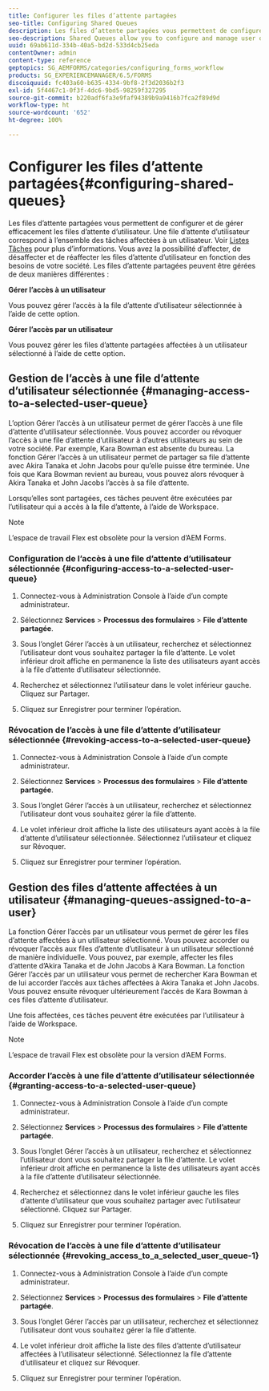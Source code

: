 ```yaml
---
title: Configurer les files d’attente partagées
seo-title: Configuring Shared Queues
description: Les files d’attente partagées vous permettent de configurer et de gérer efficacement les files d’attente d’utilisateur. Découvrez comment configurer les files d’attente partagées.
seo-description: Shared Queues allow you to configure and manage user queues effectively. Learn how to configure shared queues.
uuid: 69ab611d-334b-40a5-bd2d-533d4cb25eda
contentOwner: admin
content-type: reference
geptopics: SG_AEMFORMS/categories/configuring_forms_workflow
products: SG_EXPERIENCEMANAGER/6.5/FORMS
discoiquuid: fc403a60-b635-4334-9bf8-2f3d2036b2f3
exl-id: 5f4467c1-0f3f-4dc6-9bd5-98259f327295
source-git-commit: b220adf6fa3e9faf94389b9a9416b7fca2f89d9d
workflow-type: ht
source-wordcount: '652'
ht-degree: 100%

---
```


# Configurer les files d’attente partagées{#configuring-shared-queues}

Les files d’attente partagées vous permettent de configurer et de gérer efficacement les files d’attente d’utilisateur. Une file d’attente d’utilisateur correspond à l’ensemble des tâches affectées à un utilisateur. Voir [Listes Tâches](https://help.adobe.com/fr_FR/livecycle/11.0/WorkspaceHelp/WS92d06802c76abadb-2b6ab502126beb6ba2f-7ffc.2.html) pour plus d’informations. Vous avez la possibilité d’affecter, de désaffecter et de réaffecter les files d’attente d’utilisateur en fonction des besoins de votre société. Les files d’attente partagées peuvent être gérées de deux manières différentes :

**Gérer l’accès à un utilisateur**

Vous pouvez gérer l’accès à la file d’attente d’utilisateur sélectionnée à l’aide de cette option.

**Gérer l’accès par un utilisateur**

Vous pouvez gérer les files d’attente partagées affectées à un utilisateur sélectionné à l’aide de cette option.

## Gestion de l’accès à une file d’attente d’utilisateur sélectionnée {#managing-access-to-a-selected-user-queue}

L’option Gérer l’accès à un utilisateur permet de gérer l’accès à une file d’attente d’utilisateur sélectionnée. Vous pouvez accorder ou révoquer l’accès à une file d’attente d’utilisateur à d’autres utilisateurs au sein de votre société. Par exemple, Kara Bowman est absente du bureau. La fonction Gérer l’accès à un utilisateur permet de partager sa file d’attente avec Akira Tanaka et John Jacobs pour qu’elle puisse être terminée. Une fois que Kara Bowman revient au bureau, vous pouvez alors révoquer à Akira Tanaka et John Jacobs l’accès à sa file d’attente.

Lorsqu’elles sont partagées, ces tâches peuvent être exécutées par l’utilisateur qui a accès à la file d’attente, à l’aide de Workspace.

>[!NOTE]
>
>L’espace de travail Flex est obsolète pour la version d’AEM Forms.

### Configuration de l’accès à une file d’attente d’utilisateur sélectionnée {#configuring-access-to-a-selected-user-queue}

1. Connectez-vous à Administration Console à l’aide d’un compte administrateur.
1. Sélectionnez **Services** > **Processus des formulaires** > **File d’attente partagée**.

1. Sous l’onglet Gérer l’accès à un utilisateur, recherchez et sélectionnez l’utilisateur dont vous souhaitez partager la file d’attente. Le volet inférieur droit affiche en permanence la liste des utilisateurs ayant accès à la file d’attente d’utilisateur sélectionnée.
1. Recherchez et sélectionnez l’utilisateur dans le volet inférieur gauche. Cliquez sur Partager.
1. Cliquez sur Enregistrer pour terminer l’opération.

### Révocation de l’accès à une file d’attente d’utilisateur sélectionnée {#revoking-access-to-a-selected-user-queue}

1. Connectez-vous à Administration Console à l’aide d’un compte administrateur.
1. Sélectionnez **Services** > **Processus des formulaires** > **File d’attente partagée**.

1. Sous l’onglet Gérer l’accès à un utilisateur, recherchez et sélectionnez l’utilisateur dont vous souhaitez gérer la file d’attente.
1. Le volet inférieur droit affiche la liste des utilisateurs ayant accès à la file d’attente d’utilisateur sélectionnée. Sélectionnez l’utilisateur et cliquez sur Révoquer.
1. Cliquez sur Enregistrer pour terminer l’opération.

## Gestion des files d’attente affectées à un utilisateur {#managing-queues-assigned-to-a-user}

La fonction Gérer l’accès par un utilisateur vous permet de gérer les files d’attente affectées à un utilisateur sélectionné. Vous pouvez accorder ou révoquer l’accès aux files d’attente d’utilisateur à un utilisateur sélectionné de manière individuelle. Vous pouvez, par exemple, affecter les files d’attente d’Akira Tanaka et de John Jacobs à Kara Bowman. La fonction Gérer l’accès par un utilisateur vous permet de rechercher Kara Bowman et de lui accorder l’accès aux tâches affectées à Akira Tanaka et John Jacobs. Vous pouvez ensuite révoquer ultérieurement l’accès de Kara Bowman à ces files d’attente d’utilisateur.

Une fois affectées, ces tâches peuvent être exécutées par l’utilisateur à l’aide de Workspace.

>[!NOTE]
>
>L’espace de travail Flex est obsolète pour la version d’AEM Forms.

### Accorder l’accès à une file d’attente d’utilisateur sélectionnée {#granting-access-to-a-selected-user-queue}

1. Connectez-vous à Administration Console à l’aide d’un compte administrateur.
1. Sélectionnez **Services** > **Processus des formulaires** > **File d’attente partagée**.

1. Sous l’onglet Gérer l’accès à un utilisateur, recherchez et sélectionnez l’utilisateur dont vous souhaitez partager la file d’attente. Le volet inférieur droit affiche en permanence la liste des utilisateurs ayant accès à la file d’attente d’utilisateur sélectionnée.
1. Recherchez et sélectionnez dans le volet inférieur gauche les files d’attente d’utilisateur que vous souhaitez partager avec l’utilisateur sélectionné. Cliquez sur Partager.
1. Cliquez sur Enregistrer pour terminer l’opération.

### Révocation de l’accès à une file d’attente d’utilisateur sélectionnée {#revoking_access_to_a_selected_user_queue-1}

1. Connectez-vous à Administration Console à l’aide d’un compte administrateur.
1. Sélectionnez **Services** > **Processus des formulaires** > **File d’attente partagée**.

1. Sous l’onglet Gérer l’accès par un utilisateur, recherchez et sélectionnez l’utilisateur dont vous souhaitez gérer la file d’attente.
1. Le volet inférieur droit affiche la liste des files d’attente d’utilisateur affectées à l’utilisateur sélectionné. Sélectionnez la file d’attente d’utilisateur et cliquez sur Révoquer.
1. Cliquez sur Enregistrer pour terminer l’opération.
